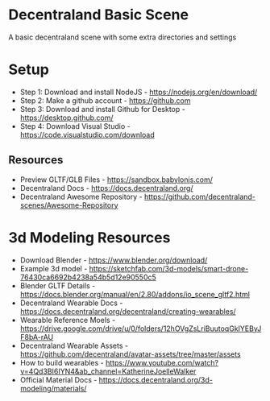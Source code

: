# Decentraland Basic Scene
A basic decentraland scene with some extra directories and settings

# Setup

- Step 1: Download and install NodeJS - https://nodejs.org/en/download/
- Step 2: Make a github account - https://github.com
- Step 3: Download and install Github for Desktop - https://desktop.github.com/
- Step 4: Download Visual Studio - https://code.visualstudio.com/download

## Resources
- Preview GLTF/GLB Files - https://sandbox.babylonjs.com/
- Decentraland Docs - https://docs.decentraland.org/
- Decentraland Awesome Repository - https://github.com/decentraland-scenes/Awesome-Repository

# 3d Modeling Resources

- Download Blender - https://www.blender.org/download/
- Example 3d model - https://sketchfab.com/3d-models/smart-drone-76430ca6692b4238a54b5d12e90550c5
- Blender GLTF Details - https://docs.blender.org/manual/en/2.80/addons/io_scene_gltf2.html
- Decentraland Wearable Docs - https://docs.decentraland.org/decentraland/creating-wearables/
- Wearable Reference Moels - https://drive.google.com/drive/u/0/folders/12hOVgZsLriBuutoqGkIYEByJF8bA-rAU
- Decentraland Wearable Assets - https://github.com/decentraland/avatar-assets/tree/master/assets
- How to build wearables - https://www.youtube.com/watch?v=4Qd3BI6IYN4&ab_channel=KatherineJoelleWalker
- Official Material Docs - https://docs.decentraland.org/3d-modeling/materials/
